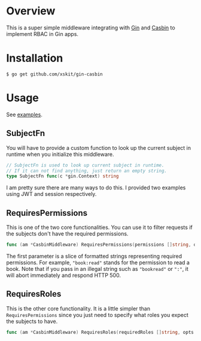 # Overview 

This is a super simple middleware integrating with [Gin](https://github.com/gin-gonic/gin) and [Casbin](https://github.com/casbin/casbin) to implement RBAC in Gin apps.

# Installation

```shell
$ go get github.com/xskit/gin-casbin
```

# Usage

See [examples](https://github.com/xskit/gin-casbin/tree/master/examples).

## SubjectFn

You will have to provide a custom function to look up the current subject in runtime when you initialize this middleware.

```go
// SubjectFn is used to look up current subject in runtime.
// If it can not find anything, just return an empty string.
type SubjectFn func(c *gin.Context) string
```

I am pretty sure there are many ways to do this. I provided two examples using JWT and session respectively.

## RequiresPermissions

This is one of the two core functionalities. You can use it to filter requests if the subjects don't have the required permissions.

```go
func (am *CasbinMiddleware) RequiresPermissions(permissions []string, opts ...Option) gin.HandlerFunc
``` 

The first parameter is a slice of formatted strings representing required permissions. For example, `"book:read"` stands for the permission to read a book. Note that if you pass in an illegal string such as `"bookread"` or `":"`, it will abort immediately and respond HTTP 500.

## RequiresRoles

This is the other core functionality. It is a little simpler than `RequiresPermissions` since you just need to specify what roles you expect the subjects to have.

```go
func (am *CasbinMiddleware) RequiresRoles(requiredRoles []string, opts ...Option) gin.HandlerFunc
```